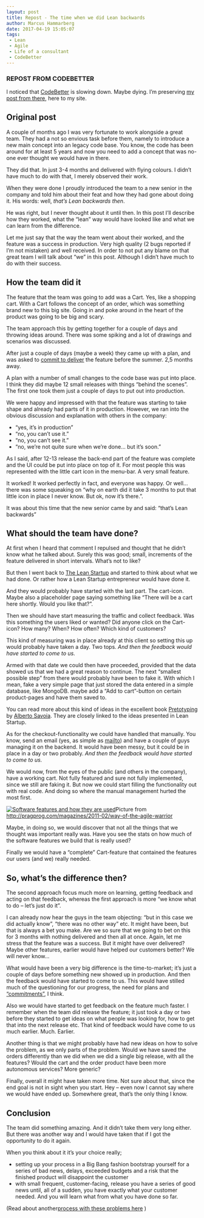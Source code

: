 ```yaml
---
layout: post
title: Repost - The time when we did Lean backwards
author: Marcus Hammarberg
date: 2017-04-19 15:05:07
tags:
 - Lean
 - Agile
 - Life of a consultant
 - CodeBetter
---
```


### REPOST FROM CODEBETTER

I noticed that [CodeBetter](http://codebetter.com/marcushammarberg/) is slowing down. Maybe dying. I’m preserving [my post from there](http://codebetter.com/marcushammarberg/2014/01/07/the-time-when-we-did-lean-backwards/), here to my site.

## Original post

A couple of months ago I was very fortunate to work alongside a great team. They had a not so envious task before them, namely to introduce a new main concept into an legacy code base. You know, the code has been around for at least 5 years and now you need to add a concept that was no-one ever thought we would have in there.

They did that. In just 3-4 months and delivered with flying colours. I didn’t have much to do with that, I merely observed their work.

When they were done I proudly introduced the team to a new senior in the company and told him about their feat and how they had gone about doing it. His words: well, *that’s Lean backwards then*.

He was right, but I never thought about it until then. In this post I’ll describe how they worked, what the “lean” way would have looked like and what we can learn from the difference.

Let me just say that the way the team went about their worked, and the feature was a success in production. Very high quality (2 bugs reported if I’m not mistaken) and well received.
In order to not put any blame on that great team I will talk about “we” in this post. Although I didn’t have much to do with their success.

<a name='more'></a>

## How the team did it

The feature that the team was going to add was a Cart. Yes, like a shopping cart. With a Cart follows the concept of an order, which was something brand new to this big site. Going in and poke around in the heart of the product was going to be big and scary.

The team approach this by getting together for a couple of days and throwing ideas around. There was some spiking and a lot of drawings and scenarios was discussed.

After just a couple of days (maybe a week) they came up with a plan, and was asked to [commit to deliver](http://www.marcusoft.net/2013/09/commitment-can-only-emerge-it-can-be.html) the feature before the summer. 2,5 months away.

A plan with a number of small changes to the code base was put into place. I think they did maybe 12 small releases with things “behind the scenes”. The first one took them just a couple of days to put out into production.

We were happy and impressed with that the feature was starting to take shape and already had parts of it in production. However, we ran into the obvious discussion and explanation with others in the company:

- “yes, it’s in production”
- “no, you can’t use it.”
- “no, you can’t see it.”
- “no, we’re not quite sure when we’re done… but it’s soon.”

As I said, after 12-13 release the back-end part of the feature was complete and the UI could be put into place on top of it. For most people this was represented with the little cart icon in the menu-bar. A very small feature.

It worked! It worked perfectly in fact, and everyone was happy. Or well… there was some squeaking on “why on earth did it take 3 months to put that little icon in place I never know. But ok, now it’s there.”.

It was about this time that the new senior came by and said: “that’s Lean backwards”

## What should the team have done?

At first when I heard that comment I repulsed and thought that he didn’t know what he talked about. Surely this was good; small, increments of the feature delivered in short intervals. What’s not to like?

But then I went back to [The Lean Startup](http://theleanstartup.com/) and started to think about what we had done. Or rather how a Lean Startup entrepreneur would have done it.

And they would probably have started with the last part. The cart-icon. Maybe also a placeholder page saying something like “There will be a cart here shortly. Would you like that?”.

Then we should have start measuring the traffic and collect feedback. Was this something the users liked or wanted? Did anyone click on the Cart-icon? How many? When? How often? Which kind of customers?

This kind of measuring was in place already at this client so setting this up would probably have taken a day. Two tops.
*And then the feedback would have started to come to us.*

Armed with that date we could then have proceeded, provided that the data showed us that we had a great reason to continue. The next “smallest possible step” from there would probably have been to fake it. With which I mean, fake a very simple page that just stored the data entered in a simple database, like MongoDB. maybe add a “Add to cart”-button on certain product-pages and have them saved to.

You can read more about this kind of ideas in the excellent book [Pretotyping](http://www.pretotyping.org/) by [Alberto Savoia](https://twitter.com/Pretotyping). They are closely linked to the ideas presented in Lean Startup.

As for the checkout-functionality we could have handled that manually. You know, send an email (yes, as simple as [mailto](http://en.wikipedia.org/wiki/Mailto)) and have a couple of guys managing it on the backend. It would have been messy, but it could be in place in a day or two probably.
*And then the feedback would have started to come to us.*

We would now, from the eyes of the public (and others in the company), have a working cart. Not fully featured and sure not fully implemented, since we still are faking it. But now we could start filling the functionality out with real code. And doing so where the manual management hurted the most first.

[![Software features and how they are used](http://codebetter.com/marcushammarberg/files/2014/01/features-used.jpg)](http://codebetter.com/marcushammarberg/files/2014/01/features-used.jpg)Picture from <http://pragprog.com/magazines/2011-02/way-of-the-agile-warrior>

Maybe, in doing so, we would discover that not all the things that we thought was important really was. Have you see the stats on how much of the software features we build that is really used?

Finally we would have a “complete” Cart-feature that contained the features our users (and we) really needed.

## So, what’s the difference then?

The second approach focus much more on learning, getting feedback and acting on that feedback, whereas the first approach is more “we know what to do – let’s just do it”.

I can already now hear the guys in the team objecting: “but in this case we did actually know”, “there was no other way” etc. It might have been, but that is always a bet you make. Are we so sure that we going to bet on this for 3 months with nothing delivered and then all at once.
Again, let me stress that the feature was a success. But it might have over delivered? Maybe other features, earlier would have helped our customers better? We will never know…

What would have been a very big difference is the time-to-market; it’s just a couple of days before something new showed up in production.
And then the feedback would have started to come to us.
This would have stilled much of the questioning for our progress, the need for plans and [“commitments”](http://www.marcusoft.net/2013/09/commitment-can-only-emerge-it-can-be.html), I think.

Also we would have started to get feedback on the feature much faster. I remember when the team did release the feature; it just took a day or two before they started to get ideas on what people was looking for, how to get that into the next release etc. That kind of feedback would have come to us much earlier. Much. Earlier.

Another thing is that we might probably have had new ideas on how to solve the problem, as we only parts of the problem. Would we have saved the orders differently than we did when we did a single big release, with all the features? Would the cart and the order product have been more autonomous services? More generic?

Finally, overall it might have taken more time. Not sure about that, since the end goal is not in sight when you start. Hey – even now I cannot say where we would have ended up. Somewhere great, that’s the only thing I know.

## Conclusion

The team did something amazing. And it didn’t take them very long either. But there was another way and I would have taken that if I got the opportunity to do it again.

When you think about it it’s your choice really;

- setting up your process in a Big Bang fashion bootstrap yourself for a series of bad news, delays, exceeded budgets and a risk that the finished product will disappoint the customer
- with small frequent, customer-facing, release you have a series of good news until, all of a sudden, you have exactly what your customer needed. And you will learn what from what you have done so far.

(Read about another[process with these problems here](http://www.marcusoft.net/2013/12/what-do-you-want-to-give-customers-bad.html) )
